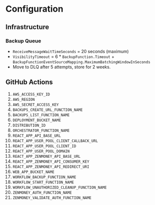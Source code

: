 # Configuration

## Infrastructure

### Backup Queue

* `ReceiveMessageWaitTimeSeconds` = 20 seconds (maximum)
* `VisibilityTimeout` = 6 * `BackupFunction.Timeout` + `BackupFunctionEventSourceMapping.MaximumBatchingWindowInSeconds`
* Move to DLQ after 5 attempts, store for 2 weeks.

## GitHub Actions

1. `AWS_ACCESS_KEY_ID`
2. `AWS_REGION`
3. `AWS_SECRET_ACCESS_KEY`
4. `BACKUPS_CREATE_URL_FUNCTION_NAME`
5. `BACKUPS_LIST_FUNCTION_NAME`
6. `DEPLOYMENT_BUCKET_NAME`
7. `DISTRIBUTION_ID`
8. `ORCHESTRATOR_FUNCTION_NAME`
9.  `REACT_APP_API_BASE_URL`
10. `REACT_APP_USER_POOL_CLIENT_CALLBACK_URL`
11. `REACT_APP_USER_POOL_CLIENT_ID`
12. `REACT_APP_USER_POOL_DOMAIN`
13. `REACT_APP_ZENMONEY_API_BASE_URL`
14. `REACT_APP_ZENMONEY_API_CONSUMER_KEY`
15. `REACT_APP_ZENMONEY_API_REDIRECT_URI`
16. `WEB_APP_BUCKET_NAME`
17. `WORKFLOW_BACKUP_FUNCTION_NAME`
18. `WORKFLOW_START_FUNCTION_NAME`
19. `WORKFLOW_UNAUTHORIZED_CLEANUP_FUNCTION_NAME`
20. `ZENMONEY_AUTH_FUNCTION_NAME`
21. `ZENMONEY_VALIDATE_AUTH_FUNCTION_NAME`
